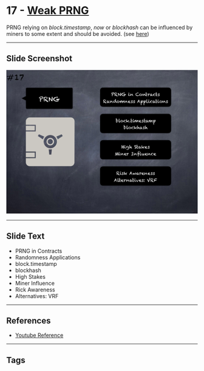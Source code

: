 # 17 - [Weak PRNG](Weak%20PRNG.md)
PRNG relying on _block.timestamp_, _now_ or _blockhash_ can be influenced by miners to some extent and should be avoided. (see [here](https://swcregistry.io/docs/SWC-120))

___
## Slide Screenshot
![017.png](../images/pitfalls_and_best_practices101/017.png)
___
## Slide Text
- PRNG in Contracts
- Randomness Applications
- block.timestamp
- blockhash
- High Stakes
- Miner Influence
- Rick Awareness
- Alternatives: VRF
___
## References
- [Youtube Reference](https://youtu.be/OOzyoaYIw2k?t=1546)
___
## Tags